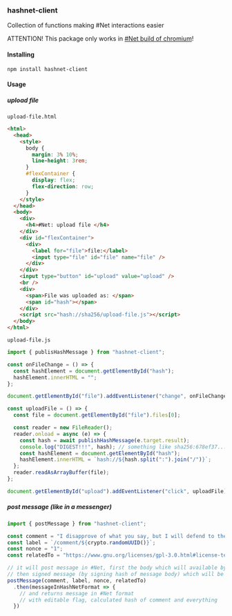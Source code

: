 ### hashnet-client
Collection of functions making #Net interactions easier

ATTENTION! This package only works in [#Net build of chromium](https://github.com/gonzazoid/chromium/tree/feature/hash-net-draft)!

#### Installing

```
npm install hashnet-client
```

#### Usage

##### upload file

``upload-file.html``
```html
<html>
  <head>
    <style>
      body {
        margin: 3% 10%;
        line-height: 3rem;
      }
      #flexContainer {
        display: flex;
        flex-direction: row;
      }
    </style>
  </head>
  <body>
    <div>
      <h4>#Net: upload file </h4>
    </div>
    <div id="flexContainer">
      <div>
        <label for="file">file:</label>
        <input type="file" id="file" name="file" />
      </div>
    </div>
    <input type="button" id="upload" value="upload" />
    <br />
    <div>
      <span>File was uploaded as: </span>
      <span id="hash"></span>
    </div>
    <script src="hash://sha256/upload-file.js"></script>
  </body>
</html>
```

``upload-file.js``

```JavaScript
import { publisHashMessage } from "hashnet-client";

const onFileChange = () => {
  const hashElement = document.getElementById("hash");
  hashElement.innerHTML = "";
};

document.getElementById("file").addEventListener("change", onFileChange);

const uploadFile = () => {
  const file = document.getElementById("file").files[0];

  const reader = new FileReader();
  reader.onload = async (e) => {
    const hash = await publishHashMessage(e.target.result);
    console.log("DIGEST!!!", hash); // something like sha256:678ef37.....
    const hashElement = document.getElementById("hash");
    hashElement.innerHTML = `hash://${hash.split(":").join("/")}`;
  };
  reader.readAsArrayBuffer(file);
};

document.getElementById("upload").addEventListener("click", uploadFile);
```

##### post message (like in a messenger)

```JavaScript
import { postMessage } from "hashnet-client";

const comment = "I disapprove of what you say, but I will defend to the death your right to say it.";
const label = `/comment/${crypto.randomUUID()}`;
const nonce = "1";
const relatedTo = "https://www.gnu.org/licenses/gpl-3.0.html#license-text";

// it will post message in #Net, first the body which will available by hash://... link
// then signed message (by signing hash of message body) which will be available by signed:// or related:// links
postMessage(comment, label, nonce, relatedTo)
  .then(messageInHashNetFormat => {
    // and returns message in #Net format
    // with editable flag, calculated hash of comment and everything
  })
```
